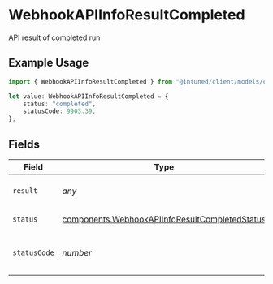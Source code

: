 # WebhookAPIInfoResultCompleted

API result of completed run

## Example Usage

```typescript
import { WebhookAPIInfoResultCompleted } from "@intuned/client/models/components";

let value: WebhookAPIInfoResultCompleted = {
    status: "completed",
    statusCode: 9903.39,
};
```

## Fields

| Field                                                                                                            | Type                                                                                                             | Required                                                                                                         | Description                                                                                                      |
| ---------------------------------------------------------------------------------------------------------------- | ---------------------------------------------------------------------------------------------------------------- | ---------------------------------------------------------------------------------------------------------------- | ---------------------------------------------------------------------------------------------------------------- |
| `result`                                                                                                         | *any*                                                                                                            | :heavy_minus_sign:                                                                                               | The result of an API call.                                                                                       |
| `status`                                                                                                         | [components.WebhookAPIInfoResultCompletedStatus](../../models/components/webhookapiinforesultcompletedstatus.md) | :heavy_check_mark:                                                                                               | The status of the run                                                                                            |
| `statusCode`                                                                                                     | *number*                                                                                                         | :heavy_check_mark:                                                                                               | The HTTP status code of the API run                                                                              |